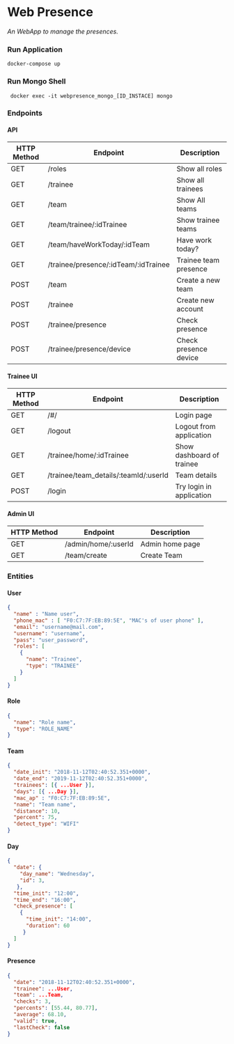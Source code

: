 # Web Presence
_An WebApp to manage the presences._

### Run Application

```
docker-compose up
```

### Run Mongo Shell
```
 docker exec -it webpresence_mongo_[ID_INSTACE] mongo
```

### Endpoints

#### API

| HTTP Method | Endpoint | Description |
|-------------|----------|-------------|
| GET         | /roles    | Show all roles |
| GET         | /trainee  | Show all trainees |
| GET         | /team     | Show All teams | 
| GET         | /team/trainee/:idTrainee | Show trainee teams |
| GET         | /team/haveWorkToday/:idTeam | Have work today? |
| GET         | /trainee/presence/:idTeam/:idTrainee | Trainee team presence |
| POST        | /team     | Create a new team | 
| POST        | /trainee  | Create new account |
| POST        | /trainee/presence | Check presence
| POST        | /trainee/presence/device | Check presence device

#### Trainee UI

| HTTP Method | Endpoint | Description |
|-------------|----------|-------------| 
| GET         | /#/      | Login page |
| GET         | /logout  | Logout from application | 
| GET         | /trainee/home/:idTrainee | Show dashboard of trainee |
| GET         | /trainee/team_details/:teamId/:userId | Team details |
| POST        | /login   | Try login in application |

#### Admin UI

| HTTP Method | Endpoint | Description |
|-------------|----------|-------------|
| GET         | /admin/home/:userId | Admin home page |
| GET         | /team/create | Create Team |

### Entities

#### User

```json
{
  "name" : "Name user",
  "phone_mac" : [ "F0:C7:7F:EB:89:5E", "MAC's of user phone" ],
  "email": "username@mail.com",
  "username": "username",
  "pass": "user_password",
  "roles": [
    { 
      "name": "Trainee",
      "type": "TRAINEE"
    }
  ]
}
```

#### Role

```json
{
  "name": "Role name",
  "type": "ROLE_NAME"
}
```

#### Team

```json
{
  "date_init": "2018-11-12T02:40:52.351+0000",
  "date_end": "2019-11-12T02:40:52.351+0000",
  "trainees": [{ ...User }],
  "days": [{ ...Day }],
  "mac_ap" : "F0:C7:7F:EB:89:5E",
  "name": "Team name",
  "distance": 10,
  "percent": 75,
  "detect_type": "WIFI"
}
```

#### Day

```json
{
  "date": { 
    "day_name": "Wednesday", 
    "id": 3,
   },
  "time_init": "12:00",
  "time_end": "16:00",
  "check_presence": [
    { 
      "time_init": "14:00", 
      "duration": 60
     }
  ]
}
```

#### Presence

```json
{
  "date": "2018-11-12T02:40:52.351+0000",
  "trainee": ...User,
  "team": ...Team,
  "checks": 3,
  "percents": [55.44, 80.77],
  "average": 68.10,
  "valid": true,
  "lastCheck": false
}
```